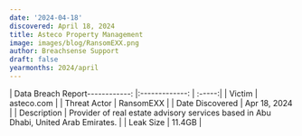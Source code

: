 ```yaml
---
date: '2024-04-18'
discovered: April 18, 2024
title: Asteco Property Management
image: images/blog/RansomEXX.png
author: Breachsense Support
draft: false
yearmonths: 2024/april
---
```


| Data Breach Report------------:     |:-------------:    | :-----:|
| Victim      | asteco.com      | 
| Threat Actor      | RansomEXX      | 
| Date Discovered      | Apr 18, 2024      | 
| Description      | Provider of real estate advisory services based in Abu Dhabi, United Arab Emirates.      | 
| Leak Size      | 11.4GB      | 

